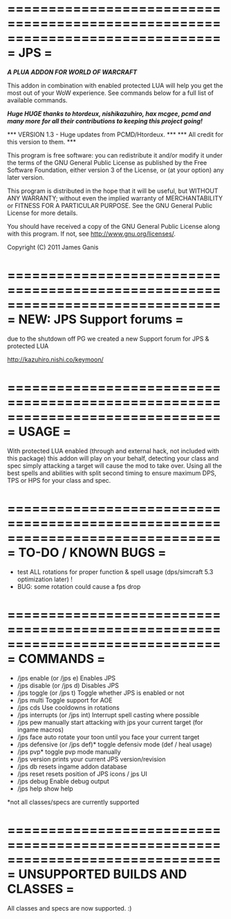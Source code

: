 ==============================================================================
= JPS =
==============================================================================

***A PLUA ADDON FOR WORLD OF WARCRAFT***

This addon in combination with enabled protected LUA will help you get the most
out of your WoW experience. See commands below for a full list of available
commands.

***Huge HUGE thanks to htordeux, nishikazuhiro, hax mcgee, pcmd
and many more for all their contributions to keeping this project going!***

*** VERSION 1.3 - Huge updates from PCMD/Htordeux. ***
*** All credit for this version to them.           ***

This program is free software: you can redistribute it and/or modify
it under the terms of the GNU General Public License as published by
the Free Software Foundation, either version 3 of the License, or
(at your option) any later version.

This program is distributed in the hope that it will be useful,
but WITHOUT ANY WARRANTY; without even the implied warranty of
MERCHANTABILITY or FITNESS FOR A PARTICULAR PURPOSE.  See the
GNU General Public License for more details.

You should have received a copy of the GNU General Public License
along with this program.  If not, see <http://www.gnu.org/licenses/>.

Copyright (C) 2011 James Ganis

==============================================================================
= NEW: JPS Support forums                                                    =
==============================================================================

due to the shutdown off PG we created a new Support forum for JPS & protected LUA

http://kazuhiro.nishi.co/keymoon/


==============================================================================
= USAGE                                                                      =
==============================================================================

With protected LUA enabled (through and external hack, not included with this
package) this addon will play on your behalf, detecting your class and spec
simply attacking a target will cause the mod to take over. Using all the best
spells and abilities with split second timing to ensure maximum DPS, TPS or
HPS for your class and spec.

==============================================================================
= TO-DO / KNOWN BUGS                                                         =
==============================================================================

* test ALL rotations for proper function & spell usage (dps/simcraft 5.3 optimization later) !
* BUG: some rotation could cause a fps drop

==============================================================================
= COMMANDS                                                                   =
==============================================================================

* /jps enable (or /jps e)			Enables JPS
* /jps disable (or /jps d)		Disables JPS
* /jps toggle (or /jps t)			Toggle whether JPS is enabled or not
* /jps multi			Toggle support for AOE
* /jps cds			Use cooldowns in rotations
* /jps interrupts (or /jps int)		Interrupt spell casting where possible
* /jps pew			manually start attacking with jps your current target (for ingame macros)
* /jps face			auto rotate your toon until you face your current target
* /jps defensive (or /jps def)*			toggle defensiv mode (def / heal usage)
* /jps pvp*			toggle pvp mode manually
* /jps version		prints your current JPS version/revision
* /jps db				resets ingame addon database
* /jps reset			resets position of JPS icons / jps UI
* /jps debug			Enable debug output
* /jps help			show help

*not all classes/specs are currently supported

==============================================================================
= UNSUPPORTED BUILDS AND CLASSES                                             =
==============================================================================

All classes and specs are now supported. :)
